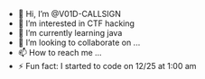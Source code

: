 - 👋 Hi, I’m @V01D-CALLSIGN
- 👀 I’m interested in CTF hacking
- 🌱 I’m currently learning java
- 💞️ I’m looking to collaborate on ...
- 📫 How to reach me ...
- ⚡ Fun fact: I started to code on 12/25 at 1:00 am 

<!---
V01D-CALLSIGN/V01D-CALLSIGN is a ✨ special ✨ repository because its `README.md` (this file) appears on your GitHub profile.
You can click the Preview link to take a look at your changes.
--->
